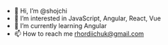- 👋 Hi, I’m @shojchi
- 👀 I’m interested in JavaScript, Angular, React, Vue
- 🌱 I’m currently learning Angular
- 📫 How to reach me rhordiichuk@gmail.com

<!---
shojchi/shojchi is a ✨ special ✨ repository because its `README.md` (this file) appears on your GitHub profile.
You can click the Preview link to take a look at your changes.
--->
